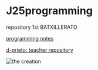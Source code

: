 # J25programming
repository 1st BATXILLERATO

[programming notes](https://hackmd.io/Ctju0ghoSDGoaZFLl2wDEg)

[d-prieto: teacher repository](https://github.com/d-prieto/J25-Programming)


![the creation](https://www.algomasquearte.es/2436/miguel-angel-creaccion-adan-detalle-manos.jpg)
